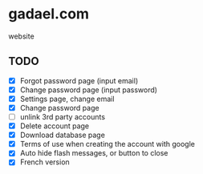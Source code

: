 # gadael.com
website

## TODO

* [x] Forgot password page (input email)
* [x] Change password page (input password)
* [x] Settings page, change email
* [x] Change password page
* [ ] unlink 3rd party accounts
* [x] Delete account page
* [x] Download database page
* [x] Terms of use when creating the account with google
* [x] Auto hide flash messages, or button to close
* [x] French version

